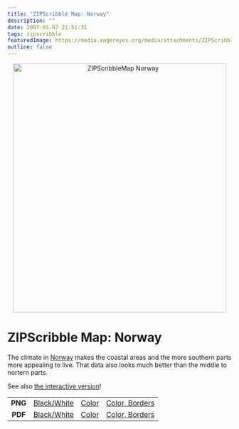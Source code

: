 ```yaml
---
title: "ZIPScribble Map: Norway"
description: ""
date: 2007-01-07 21:51:31
tags: zipscribble
featuredImage: https://media.eagereyes.org/media/attachments/ZIPScribbleMaps/ZIPScribbleMap-Norway-color-borders.png
outline: false
---
```


<p align="center"><img class="aligncenter" title="ZIPScribbleMap Norway" src="https://media.eagereyes.org/media/attachments/ZIPScribbleMaps/ZIPScribbleMap-Norway-color-borders.png" alt="ZIPScribbleMap Norway" width="479" height="559" border="0" /></p>

# ZIPScribble Map: Norway

The climate in <a href="http://en.wikipedia.org/wiki/Norway">Norway</a> makes the coastal areas and the more southern parts more appealing to live. That data also looks much better than the middle to nortern parts.

See also <a href="/zipscribble-maps/interactive-zipscribble-map#NO">the interactive version</a>!

<table width="60%" border="0" align="center">
<tbody>
<tr>
<td align="center"><strong>PNG</strong></td>
<td align="center"><a href="https://media.eagereyes.org/media/attachments/ZIPScribbleMaps/ZIPScribbleMap-Norway.png" target="_blank" rel="slb_off">Black/White</a></td>
<td align="center"><a href="https://media.eagereyes.org/media/attachments/ZIPScribbleMaps/ZIPScribbleMap-Norway-color.png" target="_blank" rel="slb_off">Color</a></td>
<td align="center"><a href="https://media.eagereyes.org/media/attachments/ZIPScribbleMaps/ZIPScribbleMap-Norway-color-borders.png" target="_blank" rel="slb_off">Color, Borders</a></td>
</tr>
<tr>
<td align="center"><strong>PDF</strong></td>
<td align="center"><a href="https://media.eagereyes.org/media/attachments/ZIPScribbleMaps/ZIPScribbleMap-Norway.pdf" target="_blank">Black/White</a></td>
<td align="center"><a href="https://media.eagereyes.org/media/attachments/ZIPScribbleMaps/ZIPScribbleMap-Norway-color.pdf" target="_blank">Color</a></td>
<td align="center"><a href="https://media.eagereyes.org/media/attachments/ZIPScribbleMaps/ZIPScribbleMap-Norway-color-borders.pdf" target="_blank">Color, Borders</a></td>
</tr>
</tbody>
</table>


<PostedBy />



